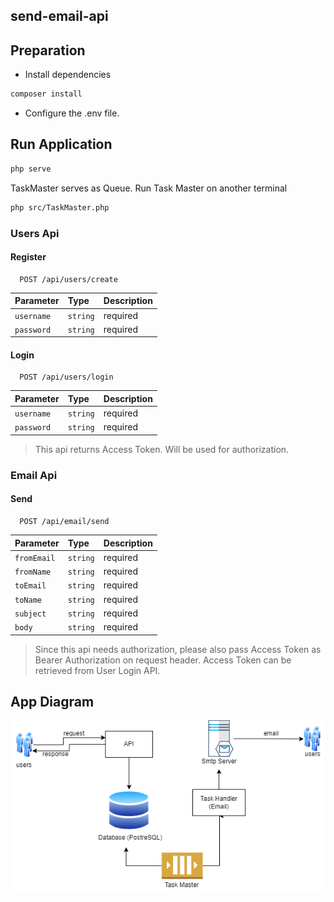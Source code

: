 ## send-email-api

## Preparation

- Install dependencies

```bash
composer install
```

- Configure the .env file.

## Run Application

```bash
php serve
```

TaskMaster serves as Queue. Run Task Master on another terminal

```bash
php src/TaskMaster.php
```

### Users Api

#### Register

```
  POST /api/users/create
```

| Parameter  | Type     | Description |
| :--------- | :------- | :---------- |
| `username` | `string` | required    |
| `password` | `string` | required    |

#### Login

```
  POST /api/users/login
```

| Parameter  | Type     | Description |
| :--------- | :------- | :---------- |
| `username` | `string` | required    |
| `password` | `string` | required    |

> This api returns Access Token. Will be used for authorization.

### Email Api

#### Send

```
  POST /api/email/send
```

| Parameter   | Type     | Description |
| :---------- | :------- | :---------- |
| `fromEmail` | `string` | required    |
| `fromName`  | `string` | required    |
| `toEmail`   | `string` | required    |
| `toName`    | `string` | required    |
| `subject`   | `string` | required    |
| `body`      | `string` | required    |

> Since this api needs authorization, please also pass Access Token as Bearer Authorization on request header. Access Token can be retrieved from User Login API.

## App Diagram

![AppDiagram](app-diagram.png "AppDiagram")
